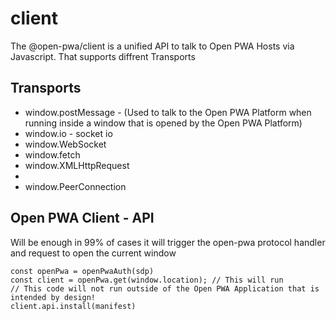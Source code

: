 # client
The @open-pwa/client is a unified API to talk to Open PWA Hosts via Javascript. That supports diffrent Transports

## Transports
- window.postMessage - (Used to talk to the Open PWA Platform when running inside a window that is opened by the Open PWA Platform)
- window.io - socket io 
- window.WebSocket
- window.fetch
- window.XMLHttpRequest
- <script src=""></script>
- window.PeerConnection

## Open PWA Client - API
 Will be enough in 99% of cases it will trigger the open-pwa protocol handler and request to open the current window
```
const openPwa = openPwaAuth(sdp)
const client = openPwa.get(window.location); // This will run 
// This code will not run outside of the Open PWA Application that is intended by design!
client.api.install(manifest)
```



